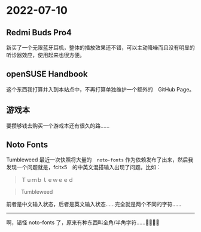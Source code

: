 # 2022-07-10

## Redmi Buds Pro4

新买了一个无限蓝牙耳机，整体的播放效果还不错，可以主动降噪而且没有明显的听诊器效应，使用起来也很方便。

## openSUSE Handbook

这个东西我打算并入到本站点中，不再打算单独维护一个额外的　GitHub Page。

## 游戏本

要攒够钱去购买一个游戏本还有很久的路……

## Noto Fonts

Tumbleweed 最近一次快照将大量的　`noto-fonts` 作为依赖发布了出来，然后我发现一个问题就是，fcitx5　的中英文混搭输入出现了问题。比如：

>Ｔｕｍｂｌｅｗｅｅｄ

>Tumbleweed

前者是中文输入状态，后者是英文输入状态……完全就是两个不同的字符……

----

啊，错怪 noto-fonts 了，原来有种东西叫全角/半角字符……🤣🤣🤣🤣